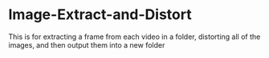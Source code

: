 # Image-Extract-and-Distort
 
 This is for extracting a frame from each video in a folder, distorting all of the images, and then output them into a new folder
